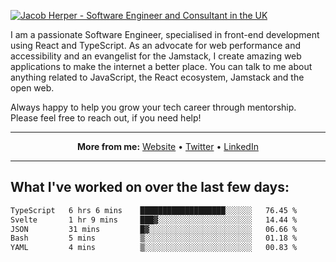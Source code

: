 [![Jacob Herper - Software Engineer and Consultant in the UK](https://res.cloudinary.com/jacobherper/image/upload/v1641506277/gh-image.png)](https://jacobherper.com/)

I am a passionate Software Engineer, specialised in front-end development using React and TypeScript. As an advocate for web performance and accessibility and an evangelist for the Jamstack, I create amazing web applications to make the internet a better place. You can talk to me about anything related to JavaScript, the React ecosystem, Jamstack and the open web.

Always happy to help you grow your tech career through mentorship. Please feel free to reach out, if you need help!

---

<p align="center">
  <strong>More from me:</strong> 
  <a href="https://jacobherper.com/">Website</a> •
  <a href="https://twitter.com/intent/follow?screen_name=jakeherp&tw_p=followbutton">Twitter</a> •
  <a href="https://www.linkedin.com/in/jacobherper/">LinkedIn</a>
</p>

---

## What I've worked on over the last few days:

<!--START_SECTION:waka-->

```txt
TypeScript   6 hrs 6 mins    ███████████████████░░░░░░   76.45 %
Svelte       1 hr 9 mins     ███▓░░░░░░░░░░░░░░░░░░░░░   14.44 %
JSON         31 mins         █▓░░░░░░░░░░░░░░░░░░░░░░░   06.66 %
Bash         5 mins          ▒░░░░░░░░░░░░░░░░░░░░░░░░   01.18 %
YAML         4 mins          ▒░░░░░░░░░░░░░░░░░░░░░░░░   00.83 %
```

<!--END_SECTION:waka-->
